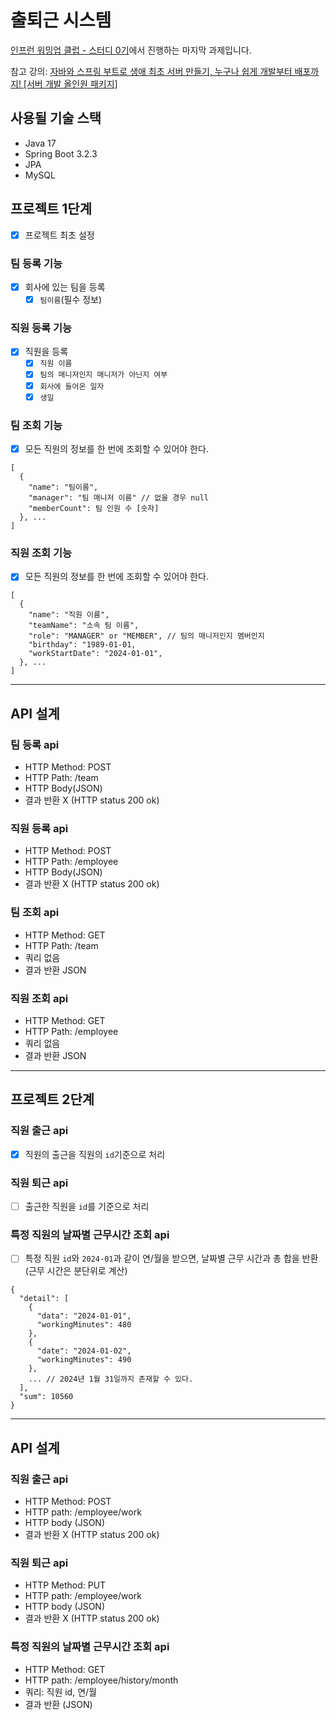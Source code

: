 # 출퇴근 시스템

[인프런 워밍업 클럽 - 스터디 0기](https://www.inflearn.com/course/inflearn-warmup-club-study-0)에서 진행하는 마지막 과제입니다.

참고 강의: [자바와 스프링 부트로 생애 최초 서버 만들기, 누구나 쉽게 개발부터 배포까지! [서버 개발 올인원 패키지]](https://www.inflearn.com/course/%EC%9E%90%EB%B0%94-%EC%8A%A4%ED%94%84%EB%A7%81%EB%B6%80%ED%8A%B8-%EC%84%9C%EB%B2%84%EA%B0%9C%EB%B0%9C-%EC%98%AC%EC%9D%B8%EC%9B%90)

## 사용될 기술 스택

- Java 17
- Spring Boot 3.2.3
- JPA
- MySQL

## 프로젝트 1단계

- [x] 프로젝트 최초 설정

### 팀 등록 기능
- [x] 회사에 있는 팀을 등록
  - [x] `팀이름`(필수 정보)

### 직원 등록 기능
- [x] 직원을 등록
  - [x] `직원 이름`
  - [x] `팀의 매니저인지 매니저가 아닌지 여부`
  - [x] `회사에 들어온 일자`
  - [x] `생일`

### 팀 조회 기능
- [x] 모든 직원의 정보를 한 번에 조회할 수 있어야 한다.
``` 
[
  {
    "name": "팀이름",
    "manager": "팀 매니저 이름" // 없을 경우 null
    "memberCount": 팀 인원 수 [숫자]
  }, ...
]
```

### 직원 조회 기능
- [x] 모든 직원의 정보를 한 번에 조회할 수 있어야 한다.
``` 
[
  {
    "name": "직원 이름",
    "teamName": "소속 팀 이름",
    "role": "MANAGER" or "MEMBER", // 팀의 매니저인지 멤버인지
    "birthday": "1989-01-01,
    "workStartDate": "2024-01-01",
  }, ...
]
```

---

## API 설계

### 팀 등록 api

- HTTP Method: POST
- HTTP Path: /team
- HTTP Body(JSON)
- 결과 반환 X (HTTP status 200 ok)

### 직원 등록 api

- HTTP Method: POST
- HTTP Path: /employee
- HTTP Body(JSON)
- 결과 반환 X (HTTP status 200 ok)

### 팀 조회 api 

- HTTP Method: GET
- HTTP Path: /team
- 쿼리 없음
- 결과 반환 JSON

### 직원 조회 api

- HTTP Method: GET
- HTTP Path: /employee
- 쿼리 없음
- 결과 반환 JSON

---

## 프로젝트 2단계

### 직원 출근 api
- [x] 직원의 출근을 직원의 `id`기준으로 처리

### 직원 퇴근 api
- [ ] 출근한 직원을 `id`를 기준으로 처리

### 특정 직원의 날짜별 근무시간 조회 api
- [ ] 특정 직원 `id`와 `2024-01`과 같이 연/월을 받으면, 날짜별 근무 시간과 총 합을 반환(근무 시간은 분단위로 계산)
```
{
  "detail": [
    {
      "data": "2024-01-01",
      "workingMinutes": 480
    },
    {
      "date": "2024-01-02",
      "workingMinutes": 490
    },
    ... // 2024년 1월 31일까지 존재할 수 있다.
  ],
  "sum": 10560
}
```

---

## API 설계

### 직원 출근 api

- HTTP Method: POST
- HTTP path: /employee/work
- HTTP body (JSON)
- 결과 반환 X (HTTP status 200 ok)

### 직원 퇴근 api

- HTTP Method: PUT
- HTTP path: /employee/work
- HTTP body (JSON)
- 결과 반환 X (HTTP status 200 ok)

### 특정 직원의 날짜별 근무시간 조회 api

- HTTP Method: GET
- HTTP path: /employee/history/month
- 쿼리: 직원 id, 연/월
- 결과 반환 (JSON)